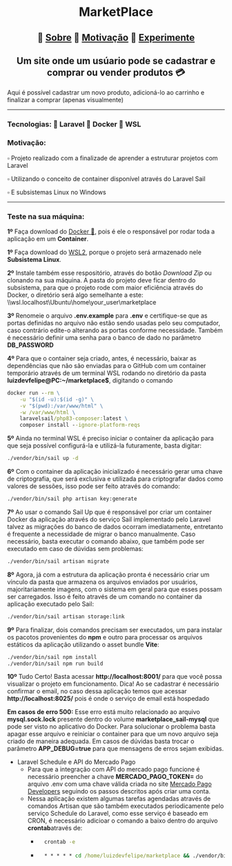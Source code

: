 <h1 align="center">MarketPlace</h1>

<h2 align="center">🔸 <a href='#Sobre'>Sobre</a> 🔸 <a href='#Motivo'>Motivação</a> 🔸 <a href='#Experimente'>Experimente</a></h2>

<h2 id='Sobre' align="center">Um site onde um usúario pode se cadastrar e comprar ou vender produtos 💳</h2>
<p>Aqui é possível cadastrar um novo produto, adicioná-lo ao carrinho e finalizar a comprar (apenas visualmente)</p>

<hr>
<h3>Tecnologias: 📑 Laravel 📑 Docker 📑 WSL</h3>

<h3 id='Motivo'>Motivação:</h3>
<p> ▫️ Projeto realizado com a finalizade de aprender a estruturar projetos com Laravel </p> 
<p> ▫️ Utilizando o conceito de container disponível através do Laravel Sail</p> 
<p> ▫️ E subsistemas Linux no Windows</p> 

<hr>

<h3 id='Experimente'>Teste na sua máquina:</h3>
<p><strong>1º</strong> Faça download do <a href='https://www.docker.com/products/docker-desktop/'>Docker 🐋</a>, pois é ele o responsável por rodar toda a aplicação em um <strong>Container</strong>.</p>
<p><strong>1º</strong> Faça download do <a href='https://learn.microsoft.com/en-us/windows/wsl/install'>WSL2</a>, porque o projeto será armazenado nele <strong>Subsistema Linux</strong>.</p>

<p><strong>2º</strong> Instale também esse respositório, através do botão <i>Download Zip</i> ou clonando na sua máquina. A pasta do projeto deve ficar dentro do subsistema, para que o projeto rode com maior eficiência através do Docker, 
    o diretório será algo semelhante a este: \\wsl.localhost\Ubuntu\home\your_user\marketplace
</p>
<p><strong>3º</strong> Renomeie o arquivo <strong>.env.example</strong> para <strong>.env</strong> e certifique-se que as portas definidas no arquivo não estão sendo usadas pelo seu computador, caso contrário edite-o alterando as portas conforme necessidade. Também é necessário definir uma senha para o banco de dado no parâmetro <strong>DB_PASSWORD</strong></p>

<p><strong>4º</strong> Para que o container seja criado, antes, é necessário, baixar as dependências que não são enviadas para o GitHub com um container temporário através de um terminal WSL rodando no diretório da pasta <strong>luizdevfelipe@PC:~/marketplace$</strong>, digitando o comando<br>

```cmd
docker run --rm \
    -u "$(id -u):$(id -g)" \
    -v "$(pwd):/var/www/html" \
    -w /var/www/html \
    laravelsail/php83-composer:latest \
    composer install --ignore-platform-reqs
```

<p><strong>5º</strong> Ainda no terminal WSL é preciso iniciar o container da aplicação para que seja possível configurá-la e utilizá-la futuramente, basta digitar:<br>

```cmd
./vendor/bin/sail up -d
```

<p><strong>6º</strong> Com o container da aplicação inicializado é necessário gerar uma chave de criptografia, que será exclusiva e utilizada para criptografar dados como valores de sessões, isso pode ser feito através do comando:<br>

```cmd
./vendor/bin/sail php artisan key:generate
```

<p><strong>7º</strong> Ao usar o comando Sail Up que é responsável por criar um container Docker da aplicação através do serviço Sail implementado pelo Laravel talvez as migrações do banco de dados ocorram imediatamente, entretanto é frequente a necessidade de migrar o banco manualmente. Caso necessário, basta executar o comando abaixo, que também pode ser executado em caso de dúvidas sem problemas:<br>

```cmd
./vendor/bin/sail artisan migrate
```
<p><strong>8º</strong> Agora, já com a estrutura da aplicação pronta é necessário criar um vínculo da pasta que armazena os arquivos enviados por usuários, majoritariamente imagens, com o sistema em geral para que esses possam ser carregados. Isso é feito através de um comando no container da aplicação executado pelo Sail:</p>

```cmd
./vendor/bin/sail artisan storage:link
```

<p><strong>9º</strong> Para finalizar, dois comandos precisam ser executados, um para instalar os pacotos provenientes do <strong>npm</strong> e outro para processar os arquivos estáticos da aplicação utilizando o asset bundle <strong>Vite</strong>:</p>

```cmd
./vendor/bin/sail npm install
./vendor/bin/sail npm run build
```

<p><strong>10º</strong> Tudo Certo! Basta acessar <strong>http://localhost:8001/</strong> para que você possa visualizar o projeto em funcionamento. Dica! Ao se cadastrar é necessário confirmar o email, no caso dessa aplicação temos que acessar <strong>http://localhost:8025/</strong> pois é onde o serviço de email está hospedado</p>

<p><strong>Em casos de erro 500:</strong> Esse erro está muito relacionado ao arquivo <strong>mysql.sock.lock</strong> presente dentro do volume <strong>marketplace_sail-mysql</strong> que pode ser visto no aplicativo do Docker. Para solucionar o problema basta apagar esse arquivo e reiniciar o container para que um novo arquivo seja criado de maneira adequada. Em casos de dúvidas basta trocar o parâmetro <strong>APP_DEBUG=true</strong> para que mensagens de erros sejam exibidas.</p>

* Laravel Schedule e API do Mercado Pago 
    - Para que a integração com API do mercado pago funcione é necessário preencher a chave <strong>MERCADO_PAGO_TOKEN=</strong> do arquivo .env com uma chave válida criada no site [Mercado Pago Developers](https://www.mercadopago.com.br/developers/pt) seguindo os passos descritos após criar uma conta.
    - Nessa aplicação existem algumas tarefas agendadas através de comandos Artisan que são também executados periodicamente pelo serviço Schedule do Laravel, como esse serviço é baseado em CRON, é necessário adicioar o comando a baixo dentro do arquivo <strong>crontab</strong>através de:
        - ```cmd
            crontab -e
            ```
        -  ```cmd
             * * * * * cd /home/luizdevfelipe/marketplace && ./vendor/bin/sail artisan schedule:run >> /dev/null 2>&1
           ```
